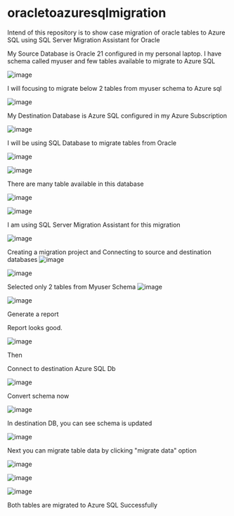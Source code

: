 # oracletoazuresqlmigration
Intend of this repository is to show case migration of oracle tables to Azure SQL using SQL Server Migration Assistant for Oracle


My Source Database is Oracle 21 configured in my personal laptop. I have schema called myuser and few tables available to migrate to Azure SQL

![image](https://github.com/user-attachments/assets/db16a3e5-c163-4f1a-8177-fd54656fcbad)

I will focusing to migrate below 2 tables from myuser schema to Azure sql

![image](https://github.com/user-attachments/assets/d93eebdb-d554-404f-8a03-372416ff6d46)


My Destination Database is Azure SQL configured in my Azure Subscription

![image](https://github.com/user-attachments/assets/2ac901b0-bd27-495c-8d0a-37d94977cdfb)

I will be using SQL Database to migrate tables from Oracle

![image](https://github.com/user-attachments/assets/8fa4c95d-dbac-459b-80fa-bfa41a5242b0)

![image](https://github.com/user-attachments/assets/63f5952b-9c09-4be5-813b-e8dbd6471ae0)

There are many table available in this database

![image](https://github.com/user-attachments/assets/98d2bc22-503c-4384-b52c-98cdd4682450)

![image](https://github.com/user-attachments/assets/d2e4135a-92e1-44c1-abd5-9fff461d3471)

 I am using  SQL Server Migration Assistant  for this migration

 ![image](https://github.com/user-attachments/assets/f8eb0e6a-886a-4c64-bffc-db43f2a20d68)

Creating a migration project and Connecting to source and destination databases 
![image](https://github.com/user-attachments/assets/80c5b7d5-a8b1-4c39-a676-1b2845eee2c9)


![image](https://github.com/user-attachments/assets/472d7c2a-4c81-4c09-a484-4463b1ec9c27)

Selected only 2 tables from Myuser Schema
![image](https://github.com/user-attachments/assets/0bb1f447-8e3d-4a57-aeba-6b3178991b32)


![image](https://github.com/user-attachments/assets/925639b4-24ce-4130-9209-d5f829068441)

Generate a report 

Report looks good. 

![image](https://github.com/user-attachments/assets/6c5fd614-5293-4dd5-b067-4b2a6b394516)

Then

Connect to destination Azure SQL Db

![image](https://github.com/user-attachments/assets/67888011-d5b9-4c44-9fa1-4762a8a27755)

Convert schema now

![image](https://github.com/user-attachments/assets/cee0cbe1-0129-4399-92b0-8bd392d8d612)

In destination DB, you can see schema is updated

![image](https://github.com/user-attachments/assets/4da2d9e6-c209-4867-8623-f9c63dfd4fda)

Next you can migrate table data by clicking "migrate data" option


![image](https://github.com/user-attachments/assets/00ea3661-0ab5-4a72-a971-b50c6fe8d005)



![image](https://github.com/user-attachments/assets/2dc4815e-ac33-481f-b977-70eb8749af84)

![image](https://github.com/user-attachments/assets/fdda65f2-2668-4227-894a-d785d3dc864c)

Both tables are migrated to Azure SQL Successfully






